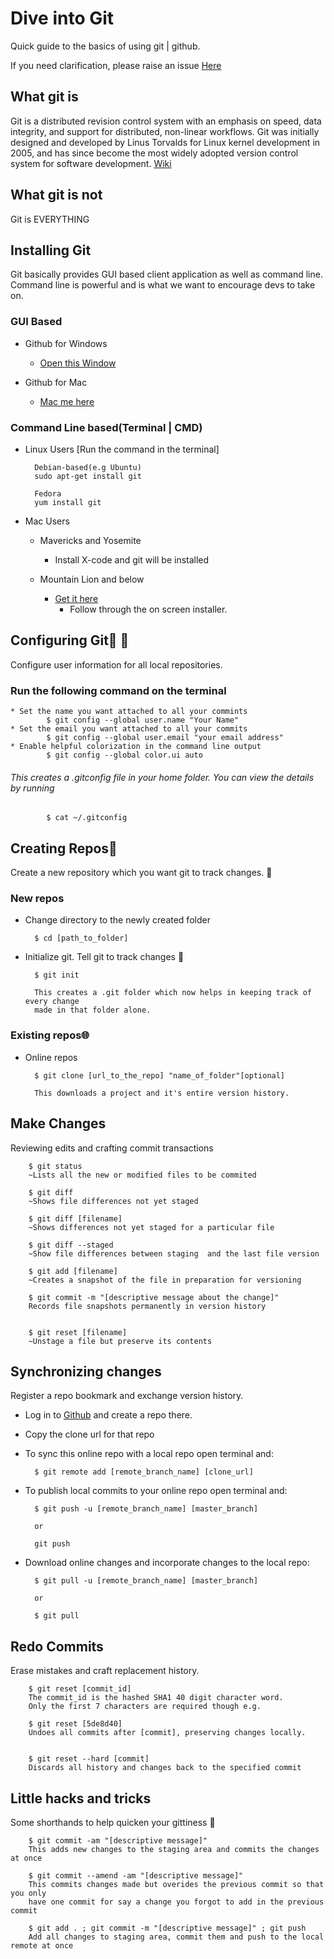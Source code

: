 # Dive into Git
Quick guide to the basics of using git | github.

If you need clarification, please raise an issue [Here](https://github.com/devsgroupuon/in2git/issues)

## What git is
Git is a distributed revision control system with an emphasis on speed, data integrity, and support for distributed, non-linear workflows. Git was initially designed and developed by Linus Torvalds for Linux kernel development in 2005, and has since become the most widely adopted version control system for software development. [Wiki](http://en.wikipedia.org/wiki/Git_(software))

## What git is not
Git is EVERYTHING
 

## Installing Git
Git basically provides GUI based client application as well as command line. 
Command line is powerful and is what we want to encourage devs to take on.

### GUI Based
* Github for Windows
	* [Open this Window](https://windows.github.com)

* Github for Mac
	* [Mac me here](https://mac.github.com)

### Command Line based(Terminal | CMD)

* Linux Users [Run the command in the terminal]
		
		Debian-based(e.g Ubuntu)
		sudo apt-get install git

		Fedora
		yum install git

* Mac Users
	* Mavericks and Yosemite
		* Install X-code and git will be installed

	* Mountain Lion and below
		* [Get it here](http://git-scm.com/download/mac)
			* Follow through the on screen installer. 

## Configuring Git:hammer: :wrench:
Configure user information for all local repositories.
### Run the following command on the terminal
	* Set the name you want attached to all your commints
			$ git config --global user.name "Your Name"
	* Set the email you want attached to all your commits
			$ git config --global user.email "your email address"
	* Enable helpful colorization in the command line output
			$ git config --global color.ui auto

###### This creates a .gitconfig file in your home folder. You can view the details by running
			$ cat ~/.gitconfig


## Creating Repos:footprints:
Create a new repository which you want git to track changes. :footprints:
### New repos
* Change directory to the newly created folder

		$ cd [path_to_folder]
* Initialize git. Tell git to track changes :footprints:

		$ git init 

		This creates a .git folder which now helps in keeping track of every change 
		made in that folder alone.

### Existing repos:globe_with_meridians:
* Online repos

		$ git clone [url_to_the_repo] "name_of_folder"[optional]

		This downloads a project and it's entire version history.


## Make Changes
Reviewing edits and crafting commit transactions

		$ git status
		~Lists all the new or modified files to be commited

		$ git diff
		~Shows file differences not yet staged

		$ git diff [filename]
		~Shows differences not yet staged for a particular file

		$ git diff --staged
		~Show file differences between staging  and the last file version

		$ git add [filename]
		~Creates a snapshot of the file in preparation for versioning

		$ git commit -m "[descriptive message about the change]"
		Records file snapshots permanently in version history


		$ git reset [filename]
		~Unstage a file but preserve its contents

## Synchronizing changes
Register a repo bookmark and exchange version history.

* Log in to [Github](https://github.com) and create a repo there.
* Copy the clone url for that repo
* To sync this online repo with a local repo open terminal and:
	
		$ git remote add [remote_branch_name] [clone_url]

* To publish local commits to your online repo open terminal and:

		$ git push -u [remote_branch_name] [master_branch]

		or

		git push

* Download online changes and incorporate changes to the local repo:

		$ git pull -u [remote_branch_name] [master_branch]

		or

		$ git pull



## Redo Commits
Erase mistakes and craft replacement history.

		$ git reset [commit_id]
		The commit_id is the hashed SHA1 40 digit character word.
		Only the first 7 characters are required though e.g.

		$ git reset [5de8d40]
		Undoes all commits after [commit], preserving changes locally.


		$ git reset --hard [commit]
		Discards all history and changes back to the specified commit



## Little hacks and tricks
Some shorthands to help quicken your gittiness :100:

		$ git commit -am "[descriptive message]"
		This adds new changes to the staging area and commits the changes at once

		$ git commit --amend -am "[descriptive message]"
		This commits changes made but overides the previous commit so that you only
		have one commit for say a change you forgot to add in the previous commit

		$ git add . ; git commit -m "[descriptive message]" ; git push
		Add all changes to staging area, commit them and push to the local remote at once









































